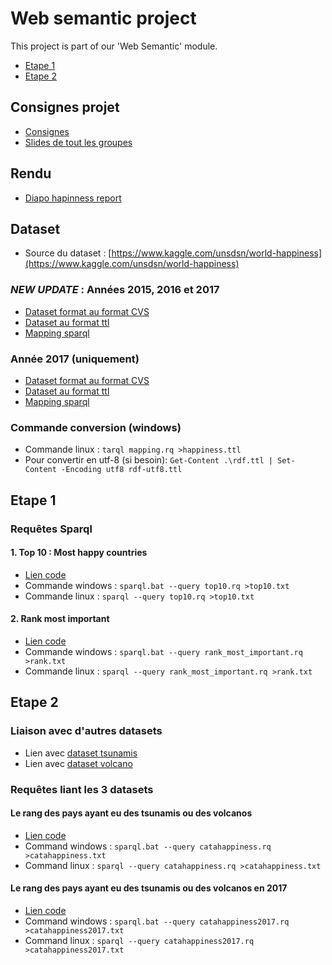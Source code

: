 # Web semantic project

This project is part of our 'Web Semantic' module. 

* [Etape 1](https://github.com/RoxaneKM/web-semantic-project/edit/master/README.md#etape-1) 
* [Etape 2](https://github.com/RoxaneKM/web-semantic-project/edit/master/README.md#etape-2)

## Consignes projet 
* [Consignes](https://docs.google.com/document/d/1QL7D6zpCqcbWIOy2oitHO7SfcmTnf1Ps1ncrEOEwWZE/edit)
* [Slides de tout les groupes](https://docs.google.com/document/d/1LE7Jh_jwyxZoCOW7hc7caXb946pYNszV1U9HiaZ6nQA/edit)

## Rendu
* [Diapo hapinness report](https://docs.google.com/presentation/d/1xv-MBmoSdE04zFjmj5UKY_AnCqqhu3dZnK-nblnLPl4/edit)

## Dataset 
* Source du dataset : [https://www.kaggle.com/unsdsn/world-happiness](https://www.kaggle.com/unsdsn/world-happiness)

### *NEW UPDATE* : Années 2015, 2016 et 2017
* [Dataset format au format CVS](https://github.com/RoxaneKM/web-semantic-project/blob/master/happiness.csv)
* [Dataset au format ttl](https://github.com/RoxaneKM/web-semantic-project/blob/master/happiness2.ttl)
* [Mapping sparql](https://gitlab.com/RoxaneKM/web-semantic-project/blob/master/mapping2.rq)

### Année 2017 (uniquement)
* [Dataset format au format CVS](https://github.com/RoxaneKM/web-semantic-project/blob/master/2017.csv)
* [Dataset au format ttl](https://github.com/RoxaneKM/web-semantic-project/blob/master/happiness.ttl)
* [Mapping sparql](https://gitlab.com/RoxaneKM/web-semantic-project/blob/master/mapping.rq)

### Commande conversion (windows)
* Commande linux : `tarql mapping.rq >happiness.ttl`
* Pour convertir en utf-8 (si besoin): `Get-Content .\rdf.ttl | Set-Content -Encoding utf8 rdf-utf8.ttl`

## Etape 1

### Requêtes Sparql

#### 1. Top 10 : Most happy countries
* [Lien code](https://github.com/RoxaneKM/web-semantic-project/blob/master/rank_most_important.rq)
* Commande windows : `sparql.bat --query top10.rq >top10.txt`
* Commande linux : `sparql --query top10.rq >top10.txt`

#### 2. Rank most important
* [Lien code](https://github.com/RoxaneKM/web-semantic-project/blob/master/top10.rq)
* Commande windows : `sparql.bat --query rank_most_important.rq >rank.txt`
* Commande linux : `sparql --query rank_most_important.rq >rank.txt`

## Etape 2

### Liaison avec d'autres datasets

* Lien avec [dataset tsunamis](https://github.com/RoxaneKM/web-semantic-project/blob/master/tsunami.ttl)
* Lien avec [dataset volcano](https://github.com/RoxaneKM/web-semantic-project/blob/master/volcano.ttl)

### Requêtes liant les 3 datasets

#### Le rang des pays ayant eu des tsunamis ou des volcanos

* [Lien code](https://github.com/RoxaneKM/web-semantic-project/blob/master/catahappiness.rq)
* Command windows : `sparql.bat --query catahappiness.rq >catahappiness.txt` 
* Command linux : `sparql --query catahappiness.rq >catahappiness.txt` 

#### Le rang des pays ayant eu des tsunamis ou des volcanos en 2017
* [Lien code](https://github.com/RoxaneKM/web-semantic-project/blob/master/catahappiness2017.rq)
* Command windows : `sparql.bat --query catahappiness2017.rq >catahappiness2017.txt` 
* Command linux : `sparql --query catahappiness2017.rq >catahappiness2017.txt` 
 
